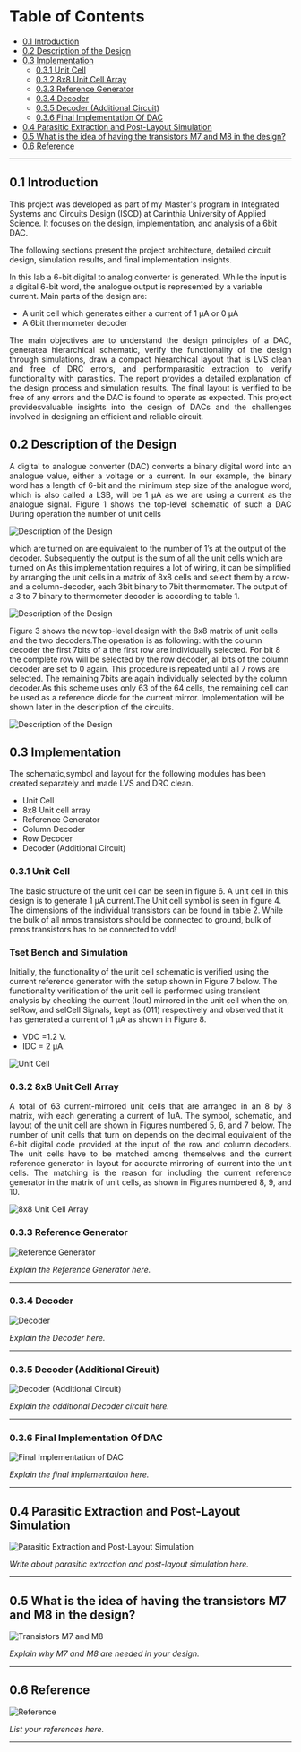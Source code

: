 # Table of Contents
- [0.1 Introduction](#01-introduction) 
- [0.2 Description of the Design](#02-description-of-the-design) 
- [0.3 Implementation](#03-implementation)
  - [0.3.1 Unit Cell](#031-unit-cell)
  - [0.3.2 8x8 Unit Cell Array](#032-8x8-unit-cell-array)
  - [0.3.3 Reference Generator](#033-reference-generator)
  - [0.3.4 Decoder](#034-decoder)
  - [0.3.5 Decoder (Additional Circuit)](#035-decoder-additional-circuit)
  - [0.3.6 Final Implementation Of DAC](#036-final-implementation-of-dac)
- [0.4 Parasitic Extraction and Post-Layout Simulation](#04-parasitic-extraction-and-post-layout-simulation)
- [0.5 What is the idea of having the transistors M7 and M8 in the design?](#05-what-is-the-idea-of-having-the-transistors-m7-and-m8-in-the-design)
- [0.6 Reference](#06-reference)

---

## 0.1 Introduction

This project was developed as part of my Master's program in  Integrated Systems and Circuits Design (ISCD) at Carinthia University of Applied Science. It focuses on the design, implementation, and analysis of a 6bit DAC.

The following sections present the project architecture, detailed circuit design, simulation results, and final implementation insights.

 In this lab a 6-bit digital to analog converter is generated. While the input is a digital 6-bit word, the
 analogue output is represented by a variable current. Main parts of the design are:
 - A unit cell which generates either a current of 1 µA or 0 µA
 - A 6bit thermometer decoder

<p align="justify">
The main objectives are to understand the design principles of a DAC, generatea hierarchical schematic, verify the functionality of the design through simulations, draw a compact hierarchical layout that is LVS clean and free of DRC errors, and performparasitic extraction to verify functionality with parasitics. The report provides a detailed explanation of the design process and simulation results. The final layout is verified to be free of any errors and the DAC is found to operate as expected. This project providesvaluable insights into the design of DACs and the challenges involved in designing an efficient and reliable circuit.
</p>

## 0.2 Description of the Design
<p align="justify">
A digital to analogue converter (DAC) converts a binary digital word into an analogue value, either a voltage or a current. In our example, the binary word has a length of 6-bit and the minimum step size of the analogue word, which is also called a LSB, will be 1 µA as we are using a current as the analogue signal. Figure 1 shows the top-level schematic of such a DAC During operation the number of unit cells
  
![Description of the Design](path/to/your/image2.png)

which are turned on are equivalent to the number of 1’s at the output of the decoder. Subsequently the output is the sum of all the unit cells which are turned on As this implementation requires a lot of wiring, it can be simplified by arranging the unit cells in a matrix of 8x8 cells and select them by a row- and a column-decoder, each 3bit binary to 7bit thermometer. The output of a 3 to 7 binary to thermometer decoder is according to table 1.

![Description of the Design](path/to/your/image2.png)

Figure 3 shows the new top-level design with the 8x8 matrix of unit cells and the two decoders.The operation is as following: with the column decoder the first 7bits of a the first row are individually selected. For bit 8 the complete row will be selected by the row decoder, all bits of the column decoder are set to 0 again. This procedure is repeated until all 7 rows are selected. The remaining 7bits are again individually selected by the column decoder.As this scheme uses only 63 of the 64 cells, the remaining cell can be used as a reference diode for the current mirror. Implementation will be shown later in the
description of the circuits.

![Description of the Design](path/to/your/image2.png)
</p>




## 0.3 Implementation
The schematic,symbol and layout for the following modules has been created separately and made LVS and DRC clean.
 - Unit Cell
 - 8x8 Unit cell array
 - Reference Generator
 - Column Decoder
 - Row Decoder
 - Decoder (Additional Circuit)




### 0.3.1 Unit Cell

<p allign="justify">
The basic structure of the unit cell can be seen in figure 6. A unit cell in this design is to generate 1 µA current.The Unit cell symbol is seen in figure 4. The dimensions of the individual transistors can be found in table 2. While the bulk of all nmos transistors should be connected to ground, bulk of pmos transistors has to be connected to vdd!

### Tset Bench and Simulation
Initially, the functionality of the unit cell schematic is verified using the current reference generator with the setup shown in Figure 7 below. The functionality verification of the unit cell is performed using transient analysis by checking the current (Iout) mirrored in the unit cell when the on, selRow, and selCell Signals, kept as (011) respectively and observed that it has generated a current of 1 µA as shown in Figure 8.
- VDC =1.2 V.
- IDC = 2 µA.
  
![Unit Cell](path/to/your/image4.png)

</p>



### 0.3.2 8x8 Unit Cell Array

<p align="justify">
A total of 63 current-mirrored unit cells that are arranged in an 8 by 8 matrix, with each generating a current of 1uA. The symbol, schematic, and layout of the unit cell are shown in Figures numbered 5, 6, and 7 below. The number of unit cells that turn on depends on the decimal equivalent of the 6-bit digital code provided at the input of the row and column decoders. The unit cells have to be matched among themselves and the current reference generator in layout for accurate mirroring of current into the unit cells. The matching is the reason for including the current reference generator in the matrix of unit cells, as shown in Figures numbered 8, 9, and 10.
</p>

![8x8 Unit Cell Array](path/to/your/image5.png)



### 0.3.3 Reference Generator
![Reference Generator](path/to/your/image6.png)

_Explain the Reference Generator here._

---

### 0.3.4 Decoder
![Decoder](path/to/your/image7.png)

_Explain the Decoder here._

---

### 0.3.5 Decoder (Additional Circuit)
![Decoder (Additional Circuit)](path/to/your/image8.png)

_Explain the additional Decoder circuit here._

---

### 0.3.6 Final Implementation Of DAC
![Final Implementation of DAC](path/to/your/image9.png)

_Explain the final implementation here._

---

## 0.4 Parasitic Extraction and Post-Layout Simulation
![Parasitic Extraction and Post-Layout Simulation](path/to/your/image10.png)

_Write about parasitic extraction and post-layout simulation here._

---

## 0.5 What is the idea of having the transistors M7 and M8 in the design?
![Transistors M7 and M8](path/to/your/image11.png)

_Explain why M7 and M8 are needed in your design._

---

## 0.6 Reference
![Reference](path/to/your/image12.png)

_List your references here._

---
